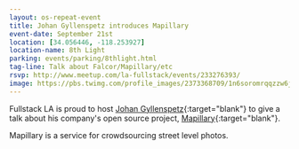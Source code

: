 ```yaml
---
layout: os-repeat-event
title: Johan Gyllenspetz introduces Mapillary
event-date: September 21st
location: [34.056446, -118.253927]
location-name: 8th Light
parking: events/parking/8thlight.html
tag-line: Talk about Falcor/Mapillary/etc
rsvp: http://www.meetup.com/la-fullstack/events/233276393/
image: https://pbs.twimg.com/profile_images/2373368709/1n6soromrqqzzw6jl9el_400x400.jpeg
---
```


Fullstack LA is proud to host [Johan Gyllenspetz]{:target="blank"} to give a talk about his company's open source project, [Mapillary]{:target="blank"}.

Mapillary is a service for crowdsourcing street level photos.

[Johan Gyllenspetz]: https://twitter.com/gyllen
[Mapillary]: https://www.mapillary.com/
